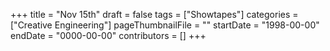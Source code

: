 +++
title = "Nov 15th"
draft = false
tags = ["Showtapes"]
categories = ["Creative Engineering"]
pageThumbnailFile = ""
startDate = "1998-00-00"
endDate = "0000-00-00"
contributors = []
+++
